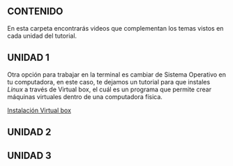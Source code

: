 ## CONTENIDO
En esta carpeta encontrarás videos que complementan los temas vistos en cada unidad del tutorial.

## UNIDAD 1

Otra opción para trabajar en la terminal es cambiar de Sistema Operativo en tu computadora, en este caso, te dejamos un tutorial para que instales *Linux* a través de Virtual box, el cuál es un programa que permite crear máquinas virtuales dentro de una computadora física.

[Instalación Virtual box](https://youtu.be/hSqwQKh6_58?si=68G-gFRoDpu3z3O5)


## UNIDAD 2

## UNIDAD 3
